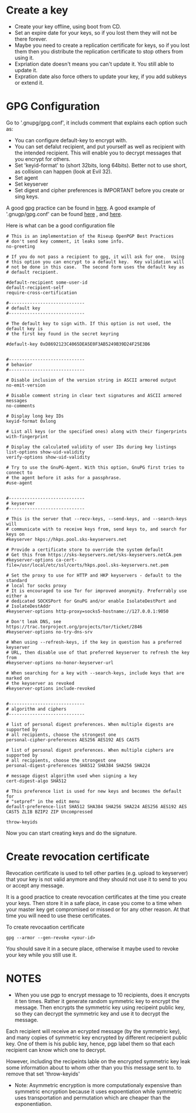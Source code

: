 # Create a key
- Create your key offline, using boot from CD. 
- Set an expire date for your keys, so if you lost them they will not be there forever. 
- Maybe you need to create a replication certificate for keys, so if you lost them 
then you distribute the replication certificate to stop others from using it. 
- Expriation date doesn't means you can't update it. You still able to update it.
- Expration date also force others to update your key, if you add subkeys or extend it. 


# GPG Configuration 
Go to '.gnupg/gpg.conf', it includs comment that explains each option such as:
- You can configure default-key to encrypt with. 
- You can set defalut recipient, and put yourself as well as recipient with the intended recipient. 
This will enable you to decrypt messages that you encrypt for others. 
- Set 'keyid-format' to (short 32bits, long 64bits). Better not to use short, as collision can happen (look at Evil 32).
- Set agent 
- Set keyserver 
- Set digest and cipher preferences is IMPORTANT before you create or sing keys. 

A good gpg practice can be found in [here](https://riseup.net/en/security/message-security/openpgp/best-practices). 
A good example of '.gnugp/gpg.conf' can be found [here](https://raw.githubusercontent.com/ioerror/duraconf/master/configs/gnupg/gpg.conf) ,
and [here](https://gist.github.com/bnagy/8914f712f689cc01c267#gpg-gpgrc).

Here is what can be a good configuration file
```
# This is an implementation of the Riseup OpenPGP Best Practices
# don't send key comment, it leaks some info. 
no-greeting

# If you do not pass a recipient to gpg, it will ask for one.  Using
# this option you can encrypt to a default key.  Key validation will
# not be done in this case.  The second form uses the default key as
# default recipient.

#default-recipient some-user-id
default-recipient-self
require-cross-certification

#-----------------------------
# default key
#-----------------------------

# The default key to sign with. If this option is not used, the default key is
# the first key found in the secret keyring

#default-key 0xD8692123C4065DEA5E0F3AB5249B39D24F25E3B6


#-----------------------------
# behavior
#-----------------------------

# Disable inclusion of the version string in ASCII armored output
no-emit-version

# Disable comment string in clear text signatures and ASCII armored messages
no-comments

# Display long key IDs
keyid-format 0xlong

# List all keys (or the specified ones) along with their fingerprints
with-fingerprint

# Display the calculated validity of user IDs during key listings
list-options show-uid-validity
verify-options show-uid-validity

# Try to use the GnuPG-Agent. With this option, GnuPG first tries to connect to
# the agent before it asks for a passphrase.
#use-agent


#-----------------------------
# keyserver
#-----------------------------

# This is the server that --recv-keys, --send-keys, and --search-keys will
# communicate with to receive keys from, send keys to, and search for keys on
#keyserver hkps://hkps.pool.sks-keyservers.net

# Provide a certificate store to override the system default
# Get this from https://sks-keyservers.net/sks-keyservers.netCA.pem
#keyserver-options ca-cert-file=/usr/local/etc/ssl/certs/hkps.pool.sks-keyservers.net.pem

# Set the proxy to use for HTTP and HKP keyservers - default to the standard
# local Tor socks proxy
# It is encouraged to use Tor for improved anonymity. Preferrably use either a
# dedicated SOCKSPort for GnuPG and/or enable IsolateDestPort and
# IsolateDestAddr
#keyserver-options http-proxy=socks5-hostname://127.0.0.1:9050

# Don't leak DNS, see https://trac.torproject.org/projects/tor/ticket/2846
#keyserver-options no-try-dns-srv

# When using --refresh-keys, if the key in question has a preferred keyserver
# URL, then disable use of that preferred keyserver to refresh the key from
#keyserver-options no-honor-keyserver-url

# When searching for a key with --search-keys, include keys that are marked on
# the keyserver as revoked
#keyserver-options include-revoked


#-----------------------------
# algorithm and ciphers
#-----------------------------

# list of personal digest preferences. When multiple digests are supported by
# all recipients, choose the strongest one
personal-cipher-preferences AES256 AES192 AES CAST5

# list of personal digest preferences. When multiple ciphers are supported by
# all recipients, choose the strongest one
personal-digest-preferences SHA512 SHA384 SHA256 SHA224

# message digest algorithm used when signing a key
cert-digest-algo SHA512

# This preference list is used for new keys and becomes the default for
# "setpref" in the edit menu
default-preference-list SHA512 SHA384 SHA256 SHA224 AES256 AES192 AES CAST5 ZLIB BZIP2 ZIP Uncompressed

throw-keyids
```

Now you can start creating keys and do the signature. 
# Create revocation certificate 
Revocation certificate is used to tell other parties (e.g. upload to keyserver) that your key is not valid anymore and they should not use it to send to you or accept any message.

It is a good practice to create revocation certificates at the time you create your keys. Then store it in a safe place, in case you come to a time when your master key get compromised or missed or for any other reason. At that time you will need to use these certificates.

To create revocaation certificate
```
gpg --armor --gen-revoke <your-id>
```
You should save it in a secure place, otherwise it maybe used to revoke your key while you still use it. 

# NOTES
- When you use pgp to encrypt message to 10 recipients, does it encrypts it ten times.
Rather it generate random symmetric key to encrypt the message. 
Then encrypts the symmetric key using recipeint public key, so they can decrypt the symmetric key and use it to decrypt the message. 

Each recipient will receive an ecrypted message (by the symmetric key), and many copies of symmetric key encrypted by different recipeient 
public key. One of them is his public key, hence, pgp label them so that each recipient can know which one to decrypt.

However, including the recipeints lable on the encrypted symmetric key leak some information about to whom other than you this message sent to. 
to remove that set 'throw-keyids'

- Note: Asymmetric encryption is more computationaly expensive than symmetric encryption because it uses expoentiation while symmetric uses
transportation and permutation which are cheaper than the exponentiation. 
